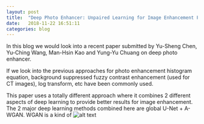 ```yaml
---
layout: post
title:  "Deep Photo Enhancer: Unpaired Learning for Image Enhancement From Photographs With GANs"
date:   2018-11-22 16:51:11
categories: blog
---
```


In this blog we would look into a recent paper submitted by Yu-Sheng Chen, Yu-Ching Wang, Man-Hsin Kao and Yung-Yu Chuang on deep photo enhancer.

If we look into the previous approaches for photo enhancement histogram equation, background suppressed fuzzy contrast enhancement (used for CT images), log transform, etc have been commonly used.

This paper uses a totally different approach where it combines 2 different aspects of deep learning to provide better results for image enhancement. The 2 major deep learning methods combined here are global U-Net + A-WGAN. WGAN is a kind of 
![alt text](https://www.colorexpertsbd.com/wp-content/uploads/2017/05/Color-Correction-Editing.jpg)
